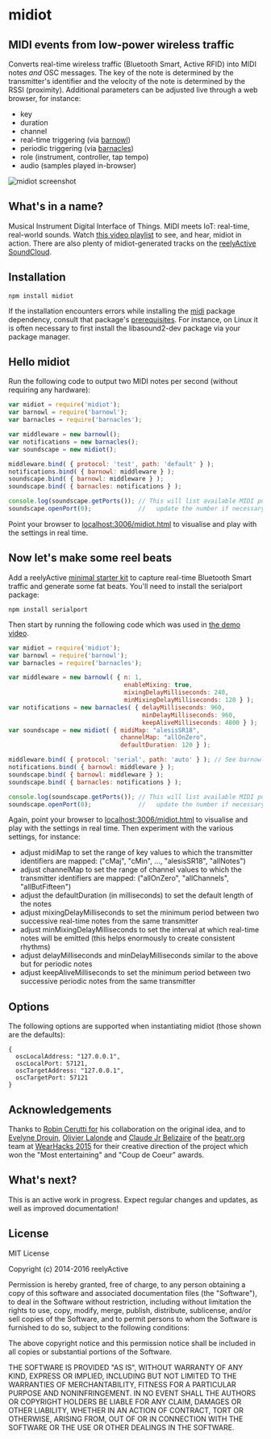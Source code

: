 midiot
======


MIDI events from low-power wireless traffic
-------------------------------------------

Converts real-time wireless traffic (Bluetooth Smart, Active RFID) into MIDI notes _and_ OSC messages.  The key of the note is determined by the transmitter's identifier and the velocity of the note is determined by the RSSI (proximity).  Additional parameters can be adjusted live through a web browser, for instance:
- key
- duration
- channel
- real-time triggering (via [barnowl](https://www.npmjs.com/package/barnowl))
- periodic triggering (via [barnacles](https://www.npmjs.com/package/barnacles))
- role (instrument, controller, tap tempo)
- audio (samples played in-browser)

![midiot screenshot](http://reelyactive.com/images/midiot-screenshot.png)


What's in a name?
-----------------

Musical Instrument Digital Interface of Things.  MIDI meets IoT: real-time, real-world sounds.  Watch [this video playlist](https://youtu.be/CUhbfyi2ab4?list=PL11WqaPQMVvNMT66MVxi-XqIQld6zY3tx) to see, and hear, midiot in action.  There are also plenty of midiot-generated tracks on the [reelyActive SoundCloud](https://soundcloud.com/reelyactive).


Installation
------------

    npm install midiot

If the installation encounters errors while installing the [midi](https://www.npmjs.com/package/midi) package dependency, consult that package's [prerequisites](https://www.npmjs.com/package/midi#prerequisites).  For instance, on Linux it is often necessary to first install the libasound2-dev package via your package manager.


Hello midiot
------------

Run the following code to output two MIDI notes per second (without requiring any hardware):

```javascript
var midiot = require('midiot');
var barnowl = require('barnowl');
var barnacles = require('barnacles');

var middleware = new barnowl();
var notifications = new barnacles();
var soundscape = new midiot();

middleware.bind( { protocol: 'test', path: 'default' } );
notifications.bind( { barnowl: middleware } );
soundscape.bind( { barnowl: middleware } );
soundscape.bind( { barnacles: notifications } );

console.log(soundscape.getPorts()); // This will list available MIDI ports,
soundscape.openPort(0);             //   update the number if necessary
```

Point your browser to [localhost:3006/midiot.html](http://localhost:3006/midiot.html) to visualise and play with the settings in real time.


Now let's make some reel beats
------------------------------

Add a reelyActive [minimal starter kit](http://shop.reelyactive.com/products/starterkit-min) to capture real-time Bluetooth Smart traffic and generate some fat beats.  You'll need to install the serialport package:

    npm install serialport

Then start by running the following code which was used in [the demo video](https://www.youtube.com/watch?v=CUhbfyi2ab4).

```javascript
var midiot = require('midiot');
var barnowl = require('barnowl');
var barnacles = require('barnacles');

var middleware = new barnowl( { n: 1,
                                enableMixing: true,
                                mixingDelayMilliseconds: 240,
                                minMixingDelayMilliseconds: 120 } );
var notifications = new barnacles( { delayMilliseconds: 960,
                                     minDelayMilliseconds: 960,
                                     keepAliveMilliseconds: 4800 } );
var soundscape = new midiot( { midiMap: "alesisSR18",
                               channelMap: "allOnZero",
                               defaultDuration: 120 } );

middleware.bind( { protocol: 'serial', path: 'auto' } ); // See barnowl
notifications.bind( { barnowl: middleware } );
soundscape.bind( { barnowl: middleware } );
soundscape.bind( { barnacles: notifications } );

console.log(soundscape.getPorts()); // This will list available MIDI ports,
soundscape.openPort(0);             //   update the number if necessary
```

Again, point your browser to [localhost:3006/midiot.html](http://localhost:3006/midiot.html) to visualise and play with the settings in real time.  Then experiment with the various settings, for instance:
- adjust midiMap to set the range of key values to which the transmitter identifiers are mapped: ("cMaj", "cMin", ..., "alesisSR18", "allNotes")
- adjust channelMap to set the range of channel values to which the transmitter identifiers are mapped: ("allOnZero", "allChannels", "allButFifteen")
- adjust the defaultDuration (in milliseconds) to set the default length of the notes
- adjust mixingDelayMilliseconds to set the minimum period between two successive real-time notes from the same transmitter
- adjust minMixingDelayMilliseconds to set the interval at which real-time notes will be emitted (this helps enormously to create consistent rhythms)
- adjust delayMilliseconds and minDelayMilliseconds similar to the above but for periodic notes
- adjust keepAliveMilliseconds to set the minimum period between two successive periodic notes from the same transmitter


Options
-------

The following options are supported when instantiating midiot (those shown are the defaults):

    {
      oscLocalAddress: "127.0.0.1",
      oscLocalPort: 57121,
      oscTargetAddress: "127.0.0.1",
      oscTargetPort: 57121
    }


Acknowledgements
----------------

Thanks to [Robin Cerutti for](http://robincerutti.com/#/profile) his collaboration on the original idea, and to [Evelyne Drouin](http://djmini.com/), [Olivier Lalonde](http://musicmotion.technology/about/) and [Claude Jr Belizaire](http://humanlevel.io/founder/) of the [beatr.org](http://beatr.org) team at [WearHacks 2015](https://montreal.wearhacks.com) for their creative direction of the project which won the "Most entertaining" and "Coup de Coeur" awards.


What's next?
------------

This is an active work in progress.  Expect regular changes and updates, as well as improved documentation!


License
-------

MIT License

Copyright (c) 2014-2016 reelyActive

Permission is hereby granted, free of charge, to any person obtaining a copy of this software and associated documentation files (the "Software"), to deal in the Software without restriction, including without limitation the rights to use, copy, modify, merge, publish, distribute, sublicense, and/or sell copies of the Software, and to permit persons to whom the Software is furnished to do so, subject to the following conditions:

The above copyright notice and this permission notice shall be included in all copies or substantial portions of the Software.

THE SOFTWARE IS PROVIDED "AS IS", WITHOUT WARRANTY OF ANY KIND, EXPRESS OR 
IMPLIED, INCLUDING BUT NOT LIMITED TO THE WARRANTIES OF MERCHANTABILITY, 
FITNESS FOR A PARTICULAR PURPOSE AND NONINFRINGEMENT. IN NO EVENT SHALL THE 
AUTHORS OR COPYRIGHT HOLDERS BE LIABLE FOR ANY CLAIM, DAMAGES OR OTHER 
LIABILITY, WHETHER IN AN ACTION OF CONTRACT, TORT OR OTHERWISE, ARISING FROM, 
OUT OF OR IN CONNECTION WITH THE SOFTWARE OR THE USE OR OTHER DEALINGS IN 
THE SOFTWARE.
